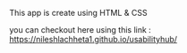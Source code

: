 This app is create using HTML & CSS

you can checkout here using this link : https://nileshlachheta1.github.io/usabilityhub/